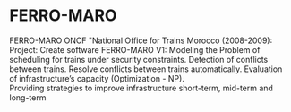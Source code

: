 # FERRO-MARO
FERRO-MARO
ONCF  "National Office for Trains Morocco (2008-2009): 
  Project: Create software FERRO-MARO V1: 
 	Modeling the Problem of scheduling for trains under security constraints.
 	Detection of conflicts between trains.
 	Resolve conflicts between trains automatically.
 	Evaluation of infrastructure’s capacity (Optimization - NP).   
 	Providing strategies to improve infrastructure short-term, mid-term and long-term
